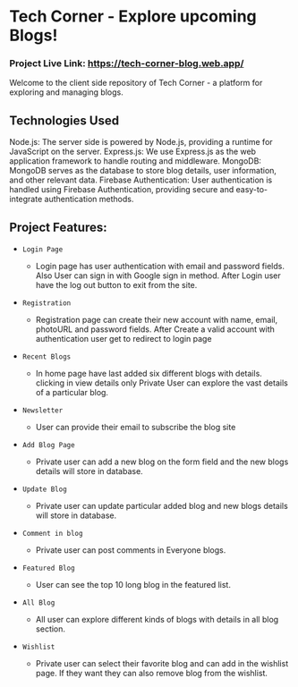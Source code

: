 # Tech Corner - Explore upcoming Blogs!


### Project Live Link: https://tech-corner-blog.web.app/


Welcome to the client side repository of Tech Corner - a platform for exploring and managing blogs. 

## Technologies Used
Node.js: The server side is powered by Node.js, providing a runtime for JavaScript on the server.
Express.js: We use Express.js as the web application framework to handle routing and middleware.
MongoDB: MongoDB serves as the database to store blog details, user information, and other relevant data.
Firebase Authentication: User authentication is handled using Firebase Authentication, providing secure and easy-to-integrate authentication methods.

## Project Features:

- `Login Page` 
    - Login page has user authentication with email and password fields. Also User can sign in with Google sign in method. After Login user have the log out button to exit from the site.


- `Registration` 
    - Registration page can create their new account with name, email, photoURL and password fields. After Create a valid account with authentication user get to redirect to login page


- `Recent Blogs` 
    - In home page have last added six different blogs with details. clicking in view details only Private User can explore the vast details of a particular blog.


 - `Newsletter` 
    - User can provide their email to subscribe the blog site

 - `Add Blog Page` 
    - Private user can add a new blog on the form field and the new blogs details will store in database.

- `Update Blog` 
    - Private user can update particular added blog and new blogs details will store in database.

- `Comment in blog` 
    - Private user can post comments in Everyone blogs.

- `Featured Blog` 
    - User can see the top 10 long blog in the featured list.

- `All Blog` 
    - All user can explore different kinds of blogs with details in all blog section.

- `Wishlist` 
    - Private user can select their favorite blog and can add in the wishlist page. If they want they can also remove blog from the wishlist.

